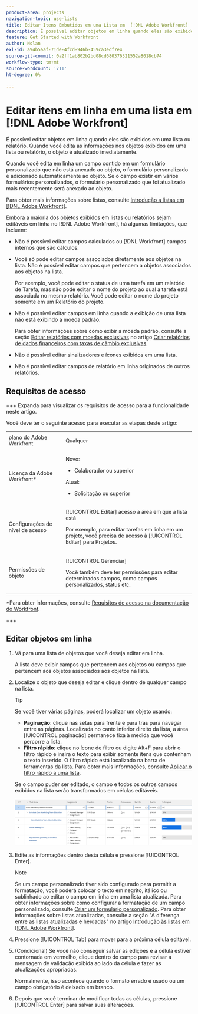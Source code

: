 ```yaml
---
product-area: projects
navigation-topic: use-lists
title: Editar Itens Embutidos em uma Lista em  [!DNL Adobe Workfront]
description: É possível editar objetos em linha quando eles são exibidos em uma lista ou relatório. Quando você edita as informações nos objetos exibidos em uma lista ou relatório, o objeto é atualizado imediatamente.
feature: Get Started with Workfront
author: Nolan
exl-id: a94b5aaf-71de-4fcd-946b-459ca3edf7e4
source-git-commit: 0a2ff1ab802b2bd08cd680376321552a8018cb74
workflow-type: tm+mt
source-wordcount: '711'
ht-degree: 0%

---
```


# Editar itens em linha em uma lista em [!DNL Adobe Workfront]

<!--Audited: 11/2024-->

É possível editar objetos em linha quando eles são exibidos em uma lista ou relatório. Quando você edita as informações nos objetos exibidos em uma lista ou relatório, o objeto é atualizado imediatamente.

Quando você edita em linha um campo contido em um formulário personalizado que não está anexado ao objeto, o formulário personalizado é adicionado automaticamente ao objeto. Se o campo existir em vários formulários personalizados, o formulário personalizado que foi atualizado mais recentemente será anexado ao objeto.

Para obter mais informações sobre listas, consulte [Introdução a listas em [!DNL Adobe Workfront]](../../../workfront-basics/navigate-workfront/use-lists/view-items-in-a-list.md).

Embora a maioria dos objetos exibidos em listas ou relatórios sejam editáveis em linha no [!DNL Adobe Workfront], há algumas limitações, que incluem:

* Não é possível editar campos calculados ou [!DNL Workfront] campos internos que são cálculos.
* Você só pode editar campos associados diretamente aos objetos na lista. Não é possível editar campos que pertencem a objetos associados aos objetos na lista.

  Por exemplo, você pode editar o status de uma tarefa em um relatório de Tarefa, mas não pode editar o nome do projeto ao qual a tarefa está associada no mesmo relatório. Você pode editar o nome do projeto somente em um Relatório do projeto.
* Não é possível editar campos em linha quando a exibição de uma lista não está exibindo a moeda padrão.

  Para obter informações sobre como exibir a moeda padrão, consulte a seção [Editar relatórios com moedas exclusivas](../../../reports-and-dashboards/reports/creating-and-managing-reports/create-financial-data-reports-unique-exchange-rates.md#editing-reports-with-unique-currencies) no artigo [Criar relatórios de dados financeiros com taxas de câmbio exclusivas](../../../reports-and-dashboards/reports/creating-and-managing-reports/create-financial-data-reports-unique-exchange-rates.md).
* Não é possível editar sinalizadores e ícones exibidos em uma lista.
* Não é possível editar campos de relatório em linha originados de outros relatórios.

## Requisitos de acesso

+++ Expanda para visualizar os requisitos de acesso para a funcionalidade neste artigo.

Você deve ter o seguinte acesso para executar as etapas deste artigo:

<table style="table-layout:auto"> 
 <col> 
 <col> 
 <tbody> 
  <tr> 
   <td role="rowheader">plano do Adobe Workfront</td> 
   <td> <p>Qualquer</p> </td> 
  </tr> 
  <tr> 
   <td role="rowheader">Licença da Adobe Workfront*</td> 
   <td> 
    <p>Novo:</p>
   <ul><li><p>Colaborador ou superior </p></li>
   </ul>

<p>Atual:</p>
   <ul><li><p>Solicitação ou superior</p></li>
    </ul></td> 
  </tr> 
  <tr> 
   <td role="rowheader">Configurações de nível de acesso</td> 
   <td> <p>[!UICONTROL Editar] acesso à área em que a lista está</p> <p>Por exemplo, para editar tarefas em linha em um projeto, você precisa de acesso à [!UICONTROL Editar] para Projetos.</p></td> 
  </tr> 
  <tr> 
   <td role="rowheader">Permissões de objeto</td> 
   <td> <p>[!UICONTROL Gerenciar]</p> <p>Você também deve ter permissões para editar determinados campos, como campos personalizados, status etc.</p>  </td> 
  </tr> 
 </tbody> 
</table>

*Para obter informações, consulte [Requisitos de acesso na documentação do Workfront](/help/quicksilver/administration-and-setup/add-users/access-levels-and-object-permissions/access-level-requirements-in-documentation.md).

+++

## Editar objetos em linha

1. Vá para uma lista de objetos que você deseja editar em linha.

   A lista deve exibir campos que pertencem aos objetos ou campos que pertencem aos objetos associados aos objetos na lista.

1. Localize o objeto que deseja editar e clique dentro de qualquer campo na lista.

   >[!TIP]
   >
   >Se você tiver várias páginas, poderá localizar um objeto usando:
   >
   >   * **Paginação**: clique nas setas para frente e para trás para navegar entre as páginas.
   >     Localizada no canto inferior direito da lista, a área [!UICONTROL paginação] permanece fixa à medida que você percorre a lista.
   >   * **Filtro rápido**: clique no ícone de filtro ou digite Alt+F para abrir o filtro rápido e insira o texto para exibir somente itens que contenham o texto inserido.
   >     O filtro rápido está localizado na barra de ferramentas da lista. Para obter mais informações, consulte [Aplicar o filtro rápido a uma lista](../../../workfront-basics/navigate-workfront/use-lists/apply-quick-filter-list.md).

   Se o campo puder ser editado, o campo e todos os outros campos exibidos na lista serão transformados em células editáveis.

   ![Células editáveis](assets/nwe-editable-cells-350x131.png)

1. Edite as informações dentro desta célula e pressione [!UICONTROL Enter].

   >[!NOTE]
   >
   >Se um campo personalizado tiver sido configurado para permitir a formatação, você poderá colocar o texto em negrito, itálico ou sublinhado ao editar o campo em linha em uma lista atualizada.
   >Para obter informações sobre como configurar a formatação de um campo personalizado, consulte [Criar um formulário personalizado](/help/quicksilver/administration-and-setup/customize-workfront/create-manage-custom-forms/form-designer/design-a-form/design-a-form.md).
   >Para obter informações sobre listas atualizadas, consulte a seção &quot;A diferença entre as listas atualizadas e herdadas&quot; no artigo [Introdução às listas em [!DNL Adobe Workfront]](../../../workfront-basics/navigate-workfront/use-lists/view-items-in-a-list.md).

1. Pressione [!UICONTROL Tab] para mover para a próxima célula editável.
1. (Condicional) Se você não conseguir salvar as edições e a célula estiver contornada em vermelho, clique dentro do campo para revisar a mensagem de validação exibida ao lado da célula e fazer as atualizações apropriadas.

   Normalmente, isso acontece quando o formato errado é usado ou um campo obrigatório é deixado em branco.

1. Depois que você terminar de modificar todas as células, pressione [!UICONTROL Enter] para salvar suas alterações.
